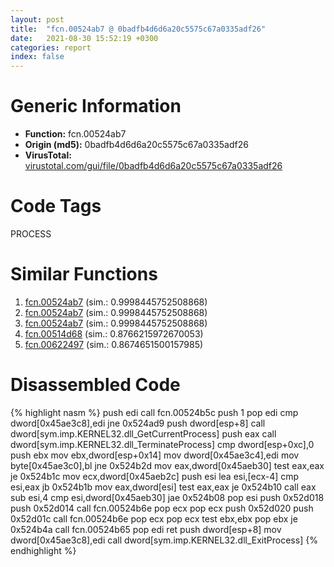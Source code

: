 ```yaml
---
layout: post
title:  "fcn.00524ab7 @ 0badfb4d6d6a20c5575c67a0335adf26"
date:   2021-08-30 15:52:19 +0300
categories: report
index: false
---
```


# Generic Information
- **Function:** fcn.00524ab7
- **Origin (md5):** 0badfb4d6d6a20c5575c67a0335adf26
- **VirusTotal:** [virustotal.com/gui/file/0badfb4d6d6a20c5575c67a0335adf26][virustotal_ref]

# Code Tags
<span class="tag" id="PROCESS">PROCESS</span>


# Similar Functions

1. [fcn.00524ab7][similar_1_ref] (sim.: 0.9998445752508868)
2. [fcn.00524ab7][similar_2_ref] (sim.: 0.9998445752508868)
3. [fcn.00524ab7][similar_3_ref] (sim.: 0.9998445752508868)
4. [fcn.00514d68][similar_4_ref] (sim.: 0.8766215972670053)
5. [fcn.00622497][similar_5_ref] (sim.: 0.8674651500157985)


# Disassembled Code

{% highlight nasm %}
push edi
call fcn.00524b5c
push 1
pop edi
cmp dword[0x45ae3c8],edi
jne 0x524ad9
push dword[esp+8]
call dword[sym.imp.KERNEL32.dll_GetCurrentProcess]
push eax
call dword[sym.imp.KERNEL32.dll_TerminateProcess]
cmp dword[esp+0xc],0
push ebx
mov ebx,dword[esp+0x14]
mov dword[0x45ae3c4],edi
mov byte[0x45ae3c0],bl
jne 0x524b2d
mov eax,dword[0x45aeb30]
test eax,eax
je 0x524b1c
mov ecx,dword[0x45aeb2c]
push esi
lea esi,[ecx-4]
cmp esi,eax
jb 0x524b1b
mov eax,dword[esi]
test eax,eax
je 0x524b10
call eax
sub esi,4
cmp esi,dword[0x45aeb30]
jae 0x524b08
pop esi
push 0x52d018
push 0x52d014
call fcn.00524b6e
pop ecx
pop ecx
push 0x52d020
push 0x52d01c
call fcn.00524b6e
pop ecx
pop ecx
test ebx,ebx
pop ebx
je 0x524b4a
call fcn.00524b65
pop edi
ret 
push dword[esp+8]
mov dword[0x45ae3c8],edi
call dword[sym.imp.KERNEL32.dll_ExitProcess]
{% endhighlight %}


[similar_1_ref]: /report/fcn.00524ab7@63e73b058f7f8d2def7d30a3802c3408
[similar_2_ref]: /report/fcn.00524ab7@899b53af173c4215df56bb7ae747cad7
[similar_3_ref]: /report/fcn.00524ab7@dc54d4461cc1157c0cc897f7e0798837
[similar_4_ref]: /report/fcn.00514d68@3c34f316ae659be601887de3fc681ce5
[similar_5_ref]: /report/fcn.00622497@ce339585d9f7e59bebf6e94a72861741
[virustotal_ref]: https://www.virustotal.com/gui/file/0badfb4d6d6a20c5575c67a0335adf26